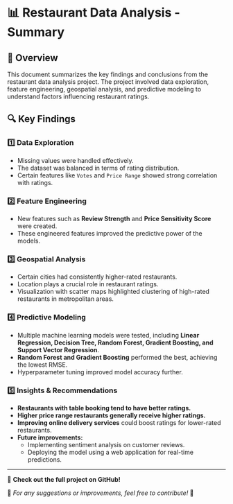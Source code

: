 # 📊 Restaurant Data Analysis - Summary

## 📝 Overview
This document summarizes the key findings and conclusions from the restaurant data analysis project. The project involved data exploration, feature engineering, geospatial analysis, and predictive modeling to understand factors influencing restaurant ratings.

## 🔍 Key Findings

### 1️⃣ Data Exploration
- Missing values were handled effectively.
- The dataset was balanced in terms of rating distribution.
- Certain features like `Votes` and `Price Range` showed strong correlation with ratings.

### 2️⃣ Feature Engineering
- New features such as **Review Strength** and **Price Sensitivity Score** were created.
- These engineered features improved the predictive power of the models.

### 3️⃣ Geospatial Analysis
- Certain cities had consistently higher-rated restaurants.
- Location plays a crucial role in restaurant ratings.
- Visualization with scatter maps highlighted clustering of high-rated restaurants in metropolitan areas.

### 4️⃣ Predictive Modeling
- Multiple machine learning models were tested, including **Linear Regression, Decision Tree, Random Forest, Gradient Boosting, and Support Vector Regression**.
- **Random Forest and Gradient Boosting** performed the best, achieving the lowest RMSE.
- Hyperparameter tuning improved model accuracy further.

### 5️⃣ Insights & Recommendations
- **Restaurants with table booking tend to have better ratings.**
- **Higher price range restaurants generally receive higher ratings.**
- **Improving online delivery services** could boost ratings for lower-rated restaurants.
- **Future improvements:**
  - Implementing sentiment analysis on customer reviews.
  - Deploying the model using a web application for real-time predictions.

---
🔗 **Check out the full project on GitHub!**

📌 _For any suggestions or improvements, feel free to contribute!_ 🚀



